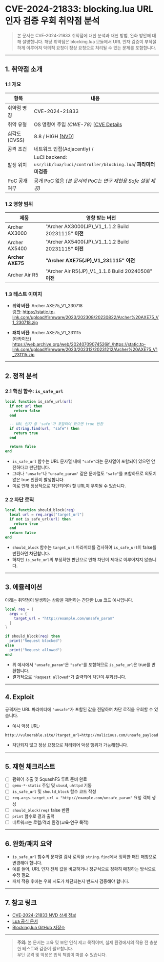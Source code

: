 # CVE-2024-21833: blocking.lua URL 인자 검증 우회 취약점 분석

> 본 문서는 CVE-2024-21833 취약점에 대한 분석과 재현 방법, 완화 방안에 대해 설명합니다. 해당 취약점은 blocking.lua 모듈에서 URL 인자 검증이 부적절하게 이루어져 악의적 요청이 정상 요청으로 처리될 수 있는 문제를 포함합니다.

---

## 1. 취약점 소개

### 1.1 개요

| 항목 | 내용 |
|---|---|
| 취약점 명칭 | CVE-2024-21833 |
| 취약 유형 | OS 명령어 주입 *(CWE-78)* [[CVE Details](https://www.cvedetails.com/cve/CVE-2024-21833/) |
| 심각도 (CVSS) | 8.8 / HIGH [[NVD]](https://nvd.nist.gov/vuln/detail/cve-2024-21833) |
| 공격 조건 | 네트워크 인접(Adjacently) /  |
| 발생 위치 | LuCI backend: `usr/lib/lua/luci/controller/blocking.lua`/ **파라미터 미검증** |
| PoC 공개 여부 | 공개 PoC 없음 *(본 문서의 PoC는 연구 재현용 Safe 설정 제공)* |

### 1.2 영향 범위

| 제품 | 영향 받는 버전 |
|---|---|
| Archer AX3000 | "Archer AX3000(JP)_V1_1.1.2 Build 20231115" **이전** |
| Archer AX5400 | "Archer AX5400(JP)_V1_1.1.2 Build 20231115" **이전** |
| **Archer AXE75** | **"Archer AXE75(JP)_V1_231115" 이전** |
| Archer Air R5 | "Archer Air R5(JP)_V1_1.1.6 Build 20240508" **이전** |

### 1.3 테스트 이미지

- **취약 버전**: Archer AXE75_V1_230718  
  링크: <https://static.tp-link.com/upload/firmware/2023/202308/20230822/Archer%20AXE75_V1_230718.zip>

- **패치 버전**: Archer AXE75_V1_231115  
  (아카이브) <https://web.archive.org/web/20240709074526if_/https://static.tp-link.com/upload/firmware/2023/202312/20231212/Archer%20AXE75_V1_231115.zip>

---

## 2. 정적 분석

### 2.1 핵심 함수: `is_safe_url`

```lua
local function is_safe_url(url)
  if not url then
    return false
  end

  -- URL 인자 중 'safe'가 포함되어 있으면 true 반환
  if string.find(url, "safe") then
    return true
  end

  return false
end
```

- `is_safe_url` 함수는 URL 문자열 내에 `"safe"`라는 문자열이 포함되어 있으면 안전하다고 판단합니다.
- 그러나 `"unsafe"`나 `"unsafe_param"` 같은 문자열도 `"safe"`를 포함하므로 의도치 않은 true 반환이 발생합니다.
- 이로 인해 정상적으로 차단되어야 할 URL이 우회될 수 있습니다.

### 2.2 차단 로직

```lua
local function should_block(req)
  local url = req.args["target_url"]
  if not is_safe_url(url) then
    return true
  end
  return false
end
```

- `should_block` 함수는 `target_url` 파라미터를 검사하여 `is_safe_url`이 false를 반환하면 차단합니다.
- 하지만 `is_safe_url`의 부정확한 판단으로 인해 차단이 제대로 이루어지지 않습니다.

---

## 3. 에뮬레이션

아래는 취약점이 발생하는 상황을 재현하는 간단한 Lua 코드 예시입니다.

```lua
local req = {
  args = {
    target_url = "http://example.com/unsafe_param"
  }
}

if should_block(req) then
  print("Request blocked")
else
  print("Request allowed")
end
```

- 위 예시에서 `"unsafe_param"`은 `"safe"`를 포함하므로 `is_safe_url`은 true를 반환합니다.
- 결과적으로 `"Request allowed"`가 출력되어 차단이 우회됩니다.

---

## 4. Exploit

공격자는 URL 파라미터에 `"unsafe"`가 포함된 값을 전달하여 차단 로직을 우회할 수 있습니다.

- 예시 악성 URL:

```
http://vulnerable.site/?target_url=http://malicious.com/unsafe_payload
```

- 차단되지 않고 정상 요청으로 처리되어 악성 행위가 가능해집니다.

---


## 5. 재현 체크리스트

- [ ] 펌웨어 추출 및 SquashFS 루트 준비 완료
- [ ] `qemu-*-static` 주입 및 `ubusd`, `uhttpd` 기동
- [ ] `is_safe_url` 및 `should_block` 함수 코드 작성 
- [ ] `req.args.target_url = "http://example.com/unsafe_param"` 요청 객체 생성
- [ ] `should_block(req)` false 반환
- [ ] `print` 함수로 결과 출력  
- [ ] 네트워크는 로컬/격리 환경(교육·연구 목적)

---

## 6. 완화/패치 요약

- `is_safe_url` 함수의 문자열 검사 로직을 `string.find`에서 정확한 패턴 매칭으로 변경해야 합니다.
- 예를 들어, URL 인자 전체 값을 비교하거나 정규식으로 정확히 매칭하는 방식으로 수정 필요.
- 패치 적용 후에는 우회 시도가 차단되는지 반드시 검증해야 합니다.

---

## 7. 참고 링크

- [CVE-2024-21833 NVD 상세 정보](https://nvd.nist.gov/vuln/detail/CVE-2024-21833)
- [Lua 공식 문서](https://www.lua.org/manual/5.1/)
- [Blocking.lua GitHub 저장소](https://github.com/example/blocking.lua)

---

> **주의:** 본 문서는 교육 및 보안 인식 제고 목적이며, 실제 환경에서의 적용 전 충분한 테스트와 검증이 필요합니다.  
> 무단 공격 및 악용은 법적 책임이 따를 수 있습니다.
